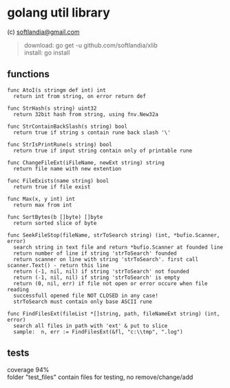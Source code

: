 # golang util library #

(c) softlandia@gmail.com

>download: go get -u github.com/softlandia/xlib  
>install: go install

## functions ##

    func AtoI(s stringm def int) int
      return int from string, on error return def

    func StrHash(s string) uint32
      return 32bit hash from string, using fnv.New32a

    func StrContainBackSlash(s string) bool
      return true if string s contain rune back slash '\'

    func StrIsPrintRune(s string) bool  
      return true if input string contain only of printable rune

    func ChangeFileExt(iFileName, newExt string) string  
      return file name with new extention

    func FileExists(name string) bool  
      return true if file exist

    func Max(x, y int) int
      return max from int

    func SortBytes(b []byte) []byte
      return sorted slice of byte

    func SeekFileStop(fileName, strToSearch string) (int, *bufio.Scanner, error)
      search string in text file and return *bufio.Scanner at founded line
      return number of line if string 'strToSearch' founded
      return scanner on line with string 'strToSearch'. first call scanner.Text() - return this line
      return (-1, nil, nil) if string 'strToSearch' not founded
      return (-1, nil, nil) if string 'strToSearch' is empty
      return (0, nil, err) if file not open or error occure when file reading
      successfull opened file NOT CLOSED in any case!
      strToSearch must contain only base ASCII rune

    func FindFilesExt(fileList *[]string, path, fileNameExt string) (int, error)  
      search all files in path with 'ext' & put to slice
      sample:  n, err := FindFilesExt(&fl, "c:\\tmp", ".log")

## tests ##

coverage 94%  
folder "test_files" contain files for testing, no remove/change/add
